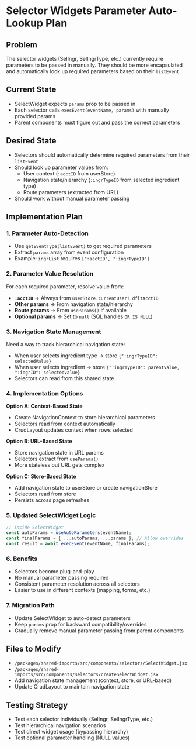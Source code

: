 # Selector Widgets Parameter Auto-Lookup Plan

## Problem
The selector widgets (SelIngr, SelIngrType, etc.) currently require parameters to be passed in manually. They should be more encapsulated and automatically look up required parameters based on their `listEvent`.

## Current State
- SelectWidget expects `params` prop to be passed in
- Each selector calls `execEvent(eventName, params)` with manually provided params
- Parent components must figure out and pass the correct parameters

## Desired State
- Selectors should automatically determine required parameters from their `listEvent`
- Should look up parameter values from:
  - User context (`:acctID` from userStore)
  - Navigation state/hierarchy (`:ingrTypeID` from selected ingredient type)
  - Route parameters (extracted from URL)
- Should work without manual parameter passing

## Implementation Plan

### 1. Parameter Auto-Detection
- Use `getEventType(listEvent)` to get required parameters
- Extract `params` array from event configuration
- Example: `ingrList` requires `[":acctID", ":ingrTypeID"]`

### 2. Parameter Value Resolution
For each required parameter, resolve value from:
- **`:acctID`** → Always from `userStore.currentUser?.dfltAcctID`
- **Other params** → From navigation state/hierarchy
- **Route params** → From `useParams()` if available
- **Optional params** → Set to `null` (SQL handles `OR IS NULL`)

### 3. Navigation State Management
Need a way to track hierarchical navigation state:
- When user selects ingredient type → store `{":ingrTypeID": selectedValue}`
- When user selects ingredient → store `{":ingrTypeID": parentValue, ":ingrID": selectedValue}`
- Selectors can read from this shared state

### 4. Implementation Options

**Option A: Context-Based State**
- Create NavigationContext to store hierarchical parameters
- Selectors read from context automatically
- CrudLayout updates context when rows selected

**Option B: URL-Based State**
- Store navigation state in URL params
- Selectors extract from `useParams()`
- More stateless but URL gets complex

**Option C: Store-Based State**
- Add navigation state to userStore or create navigationStore
- Selectors read from store
- Persists across page refreshes

### 5. Updated SelectWidget Logic
```javascript
// Inside SelectWidget
const autoParams = useAutoParameters(eventName);
const finalParams = { ...autoParams, ...params }; // Allow overrides
const result = await execEvent(eventName, finalParams);
```

### 6. Benefits
- Selectors become plug-and-play
- No manual parameter passing required
- Consistent parameter resolution across all selectors
- Easier to use in different contexts (mapping, forms, etc.)

### 7. Migration Path
- Update SelectWidget to auto-detect parameters
- Keep `params` prop for backward compatibility/overrides
- Gradually remove manual parameter passing from parent components

## Files to Modify
- `/packages/shared-imports/src/components/selectors/SelectWidget.jsx`
- `/packages/shared-imports/src/components/selectors/createSelectWidget.jsx`
- Add navigation state management (context, store, or URL-based)
- Update CrudLayout to maintain navigation state

## Testing Strategy
- Test each selector individually (SelIngr, SelIngrType, etc.)
- Test hierarchical navigation scenarios
- Test direct widget usage (bypassing hierarchy)
- Test optional parameter handling (NULL values)